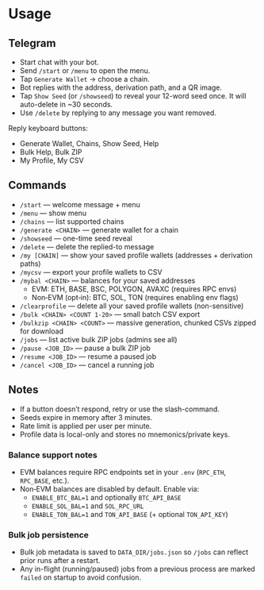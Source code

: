 # Usage

## Telegram
- Start chat with your bot.
- Send `/start` or `/menu` to open the menu.
- Tap `Generate Wallet` → choose a chain.
- Bot replies with the address, derivation path, and a QR image.
- Tap `Show Seed` (or `/showseed`) to reveal your 12-word seed once. It will auto-delete in ~30 seconds.
- Use `/delete` by replying to any message you want removed.

Reply keyboard buttons:
- Generate Wallet, Chains, Show Seed, Help
- Bulk Help, Bulk ZIP
- My Profile, My CSV

## Commands
- `/start` — welcome message + menu
- `/menu` — show menu
- `/chains` — list supported chains
- `/generate <CHAIN>` — generate wallet for a chain
- `/showseed` — one-time seed reveal
- `/delete` — delete the replied-to message
 - `/my [CHAIN]` — show your saved profile wallets (addresses + derivation paths)
 - `/mycsv` — export your profile wallets to CSV
 - `/mybal <CHAIN>` — balances for your saved addresses
   - EVM: ETH, BASE, BSC, POLYGON, AVAXC (requires RPC envs)
   - Non‑EVM (opt‑in): BTC, SOL, TON (requires enabling env flags)
 - `/clearprofile` — delete all your saved profile wallets (non-sensitive)
 - `/bulk <CHAIN> <COUNT 1-20>` — small batch CSV export
 - `/bulkzip <CHAIN> <COUNT>` — massive generation, chunked CSVs zipped for download
 - `/jobs` — list active bulk ZIP jobs (admins see all)
 - `/pause <JOB_ID>` — pause a bulk ZIP job
 - `/resume <JOB_ID>` — resume a paused job
 - `/cancel <JOB_ID>` — cancel a running job

## Notes
- If a button doesn’t respond, retry or use the slash-command.
- Seeds expire in memory after 3 minutes.
- Rate limit is applied per user per minute.
 - Profile data is local-only and stores no mnemonics/private keys.

### Balance support notes
- EVM balances require RPC endpoints set in your `.env` (`RPC_ETH`, `RPC_BASE`, etc.).
- Non‑EVM balances are disabled by default. Enable via:
  - `ENABLE_BTC_BAL=1` and optionally `BTC_API_BASE`
  - `ENABLE_SOL_BAL=1` and `SOL_RPC_URL`
  - `ENABLE_TON_BAL=1` and `TON_API_BASE` (+ optional `TON_API_KEY`)

### Bulk job persistence
- Bulk job metadata is saved to `DATA_DIR/jobs.json` so `/jobs` can reflect prior runs after a restart.
- Any in-flight (running/paused) jobs from a previous process are marked `failed` on startup to avoid confusion.
